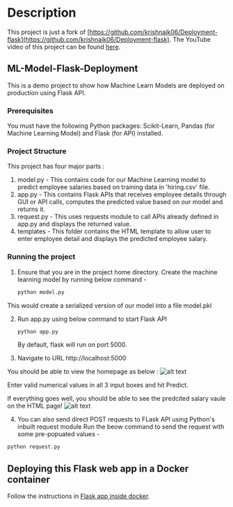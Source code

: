 # Description

This project is just a fork of [https://github.com/krishnaik06/Deployment-flask](https://github.com/krishnaik06/Deployment-flask). The YouTube video of this project can be found [here](https://www.youtube.com/watch?v=UbCWoMf80PY).

## ML-Model-Flask-Deployment

This is a demo project to show how Machine Learn Models are deployed on production using Flask API.

### Prerequisites

You must have the following Python packages: Scikit-Learn, Pandas (for Machine Learning Model) and Flask (for API) installed.

### Project Structure

This project has four major parts :

1. model.py - This contains code for our Machine Learning model to predict employee salaries based on training data in 'hiring.csv' file.
2. app.py - This contains Flask APIs that receives employee details through GUI or API calls, computes the predicted value based on our model and returns it.
3. request.py - This uses requests module to call APIs already defined in app.py and displays the returned value.
4. templates - This folder contains the HTML template to allow user to enter employee detail and displays the predicted employee salary.

### Running the project

1. Ensure that you are in the project home directory. Create the machine learning model by running below command -

    ```bash
    python model.py
    ```

This would create a serialized version of our model into a file model.pkl

2. Run app.py using below command to start Flask API

    ```bash
    python app.py
    ```

    By default, flask will run on port 5000.

3. Navigate to URL http://localhost:5000

You should be able to view the homepage as below :
![alt text](http://www.thepythonblog.com/wp-content/uploads/2019/02/Homepage.png)

Enter valid numerical values in all 3 input boxes and hit Predict.

If everything goes well, you should  be able to see the predcited salary vaule on the HTML page!
![alt text](http://www.thepythonblog.com/wp-content/uploads/2019/02/Result.png)

4. You can also send direct POST requests to FLask API using Python's inbuilt request module
Run the beow command to send the request with some pre-popuated values -

```bash
python request.py
```

## Deploying this Flask web app in a Docker container

Follow the instructions in [Flask app inside docker](http://containertutorials.com/docker-compose/flask-simple-app.html).
